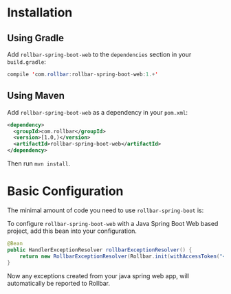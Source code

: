 # Installation

## Using Gradle

Add `rollbar-spring-boot-web` to the `dependencies` section in your `build.gradle`:

``` java
compile 'com.rollbar:rollbar-spring-boot-web:1.+'
```

## Using Maven

Add `rollbar-spring-boot-web` as a dependency in your `pom.xml`:

```xml
<dependency>
  <groupId>com.rollbar</groupId>
  <version>[1.0,)</version>
  <artifactId>rollbar-spring-boot-web</artifactId>
</dependency>
```

Then run `mvn install`.

# Basic Configuration

The minimal amount of code you need to use `rollbar-spring-boot` is:

To configure `rollbar-spring-boot-web` with a Java Spring Boot Web based project, add this bean into your configuration.

``` java
@Bean
public HandlerExceptionResolver rollbarExceptionResolver() {
    return new RollbarExceptionResolver(Rollbar.init(withAccessToken("<server_access_token>").build()));
}
```

Now any exceptions created from your java spring web app, will automatically be reported to Rollbar.
